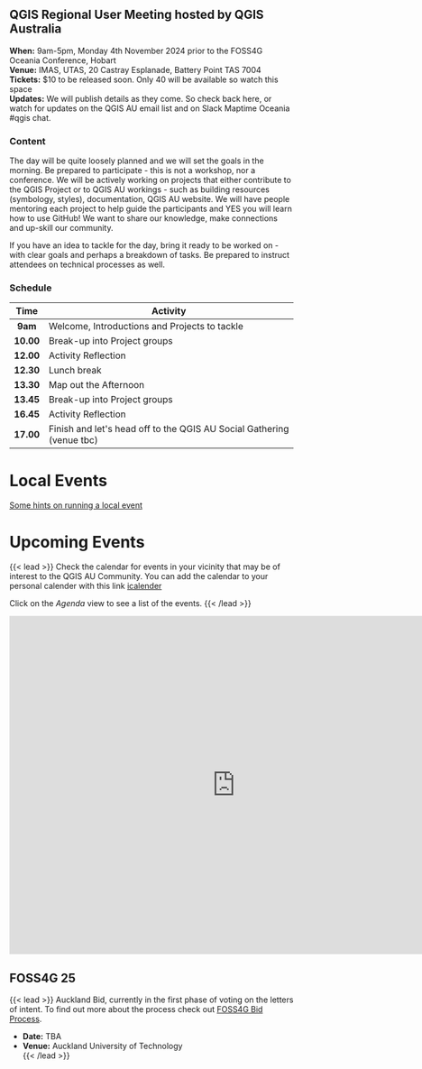 

## QGIS Regional User Meeting hosted by QGIS Australia
**When:** 9am-5pm, Monday 4th November 2024 prior to the FOSS4G Oceania Conference, Hobart  
**Venue:** IMAS, UTAS, 20 Castray Esplanade, Battery Point TAS 7004  
**Tickets:** $10 to be released soon. Only 40 will be available so watch this space  
**Updates:** We will publish details as they come. So check back here, or watch for updates on the QGIS AU email list and on Slack Maptime Oceania #qgis chat.  

### Content
The day will be quite loosely planned and we will set the goals in the morning. Be prepared to participate - this is not a workshop, nor a conference. We will be actively working on projects that either contribute to the QGIS Project or to QGIS AU workings - such as building resources (symbology, styles), documentation, QGIS AU website. We will have people mentoring each project to help guide the participants and YES you will learn how to use GitHub! We want to share our knowledge, make connections and up-skill our community.  

If you have an idea to tackle for the day, bring it ready to be worked on - with clear goals and perhaps a breakdown of tasks. Be prepared to instruct attendees on technical processes as well.  

### Schedule
<!--StartFragment-->

|      **Time**     |   **Activity**                                                    |
| :-------: | ---------------------------------------------- |
|  **9am**  | Welcome, Introductions and Projects to tackle  |
| **10.00** | Break-up into Project groups                   |
| **12.00** | Activity Reflection                           |
| **12.30** | Lunch break                                    |
| **13.30** | Map out the Afternoon                          |
| **13.45** | Break-up into Project groups                   |
| **16.45** | Activity Reflection                            |
| **17.00** | Finish and let's head off to the QGIS AU Social Gathering (venue tbc) |

<!--EndFragment-->

# Local Events
[Some hints on running a local event](https://qgis-australia.org/events/run-local-event/)  

# Upcoming Events

{{< lead >}}
Check the calendar for events in your vicinity that may be of interest to the QGIS AU Community. 
You can add the calendar to your personal calender with this link [icalender](https://calendar.google.com/calendar/u/1?cid=Y181NGQ3ZDdiNzA5OTZjZWVhZjVlZDhjODc5NDBlY2I5NjZjNzg2NDI2MzhhYjRmNTE3NTliZTQ4YWZkZTM4ZmQ2QGdyb3VwLmNhbGVuZGFyLmdvb2dsZS5jb20)

Click on the *Agenda* view to see a list of the events.
{{< /lead >}}

<iframe src="https://calendar.google.com/calendar/embed?src=c_54d7d7b70996ceeaf5ed8c87940ecb966c78642638ab4f51759be48afde38fd6%40group.calendar.google.com&ctz=Australia%2FBrisbane" style="border: 0" width="800" height="600" frameborder="0" scrolling="no"></iframe>

## FOSS4G 25
{{< lead >}}
Auckland Bid, currently in the first phase of voting on the letters of intent. To find out  more about the process check out [FOSS4G Bid Process](https://wiki.osgeo.org/wiki/FOSS4G_2025_Bid_Process).

- **Date:** TBA  
- **Venue:** Auckland University of Technology  
{{< /lead >}}
